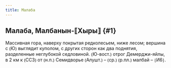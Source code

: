 ```yaml
---
title: Малаба
---
```

## Малаба, Малбанын-⟦Хыры⟧ {#1}

Массивная гора, наверху покрытая редколесьем, ниже лесом; вершина с ⦅Ю⦆ выглядит куполом, с других сторон как два поднятия, разделенные неглубокой седловиной. ⦅Ю-вост.⦆ отрог Демерджи-яйлы, в 2 км к ⦅ССЗ⦆ от ⦅н.п.⦆ Семидворье ⦅Алушт.⦆ – ⦅ср.⦆ ⦅р.пл.⦆ малбай – ⦃И6⦄.
